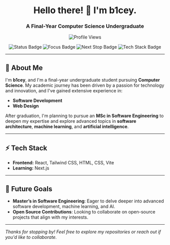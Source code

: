 <!-- Centered Title & Subtitle -->
<h1 align="center">Hello there! 👋 I'm b1cey.</h1>
<h3 align="center">A Final-Year Computer Science Undergraduate</h3>

<!-- Profile Views Badge (uses komarev.com) -->
<p align="center">
  <img src="https://komarev.com/ghpvc/?username=b1cey&label=Profile%20views&color=0e75b6&style=flat" alt="Profile Views" />
</p>

<!-- Custom Badges -->
<p align="center">
  <img src="https://img.shields.io/badge/Status-Final%20Year%20Undergrad-blue?style=flat-square" alt="Status Badge" />
  <img src="https://img.shields.io/badge/Focus-Software%20Development-brightgreen?style=flat-square" alt="Focus Badge" />
  <img src="https://img.shields.io/badge/Next%20Stop-MSc%20in%20Software%20Engineering-orange?style=flat-square" alt="Next Stop Badge" />
  <img src="https://img.shields.io/badge/Tools-React%2C%20Tailwind%2C%20Vite%2C%20Next.js%2C%20HTML%2C%20CSS-blueviolet?style=flat-square" alt="Tech Stack Badge" />
</p>

---

## 🏫 About Me
I'm **b1cey**, and I'm a final-year undergraduate student pursuing **Computer Science**. My academic journey has been driven by a passion for technology and innovation, and I've gained extensive experience in:
- **Software Development**
- **Web Design**

After graduation, I'm planning to pursue an **MSc in Software Engineering** to deepen my expertise and explore advanced topics in **software architecture**, **machine learning**, and **artificial intelligence**.

---

## ⚡ Tech Stack
- **Frontend:** React, Tailwind CSS, HTML, CSS, Vite
- **Learning:** Next.js
---

## 🔭 Future Goals
- **Master’s in Software Engineering**: Eager to delve deeper into advanced software development, machine learning, and AI.
- **Open Source Contributions**: Looking to collaborate on open-source projects that align with my interests.

---

_Thanks for stopping by! Feel free to explore my repositories or reach out if you'd like to collaborate._
